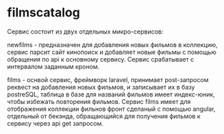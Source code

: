 # filmscatalog

Сервис состоит из двух отдельных микро-сервисов:

newfilms - предназначен для добавления новых фильмов в коллекцию, сервис парсит сайт кинопоиск и добавляет новые фильмы с помощью обращения по api к основному сервису. Сервис срабатывает с интервалом заданным кроном.

films - оснвой сервис, фреймворк laravel, принимает post-запросом реквест на добавления новых фильмов, и записывает их в базу postreSQL, таблица в базе для названий фильмов имеет индекс-юник, чтобы избежать повторения фильмов. 
Сервис films имеет для отображения коллекции фильнов фронт сделаный с помощью angular, отдельный от бекэнда, обращающийся для получения фильмов к сервису через api get запросом. 

